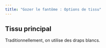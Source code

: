 ```yaml
---
title: "Gozer le fantôme : Options de tissu"
---
```


## Tissu principal

Traditionnellement, on utilise des draps blancs.